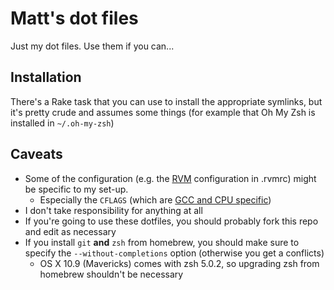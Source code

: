 Matt's dot files
================

Just my dot files. Use them if you can...

## Installation

There's a Rake task that you can use to install the appropriate symlinks, but
it's pretty crude and assumes some things (for example that Oh My Zsh is
installed in `~/.oh-my-zsh`)

## Caveats

* Some of the configuration (e.g. the [RVM](https://rvm.io/) configuration in .rvmrc) might be specific to my set-up.
  * Especially the `CFLAGS` (which are [GCC and CPU specific](http://en.gentoo-wiki.com/wiki/Safe_Cflags))
* I don't take responsibility for anything at all
* If you're going to use these dotfiles, you should probably fork this repo and edit as necessary
* If you install `git` **and** `zsh` from homebrew, you should make sure to specify the `--without-completions` option (otherwise you get a conflicts)
  * OS X 10.9 (Mavericks) comes with zsh 5.0.2, so upgrading zsh from homebrew shouldn't be necessary
